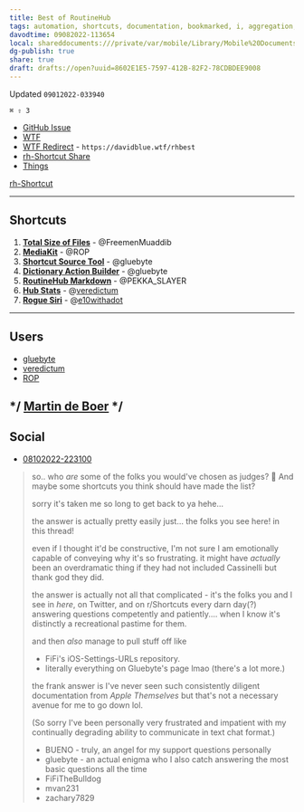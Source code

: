 ```yaml
---
title: Best of RoutineHub
tags: automation, shortcuts, documentation, bookmarked, i, aggregation, curation
davodtime: 09082022-113654
local: shareddocuments:///private/var/mobile/Library/Mobile%20Documents/iCloud~md~obsidian/Documents/OBSHIDDIAN/drafts/8602E1E5-7597-412B-82F2-78CDBDEE9008.md
dg-publish: true
share: true
draft: drafts://open?uuid=8602E1E5-7597-412B-82F2-78CDBDEE9008
---
```

Updated `09012022-033940`

`⌘ ⇧ 3`

- [GitHub Issue](https://github.com/extratone/i/issues/234)
- [WTF](https://davidblue.wtf/drafts/8602E1E5-7597-412B-82F2-78CDBDEE9008.html)
- [WTF Redirect](https://davidblue.wtf/rhbest) - `https://davidblue.wtf/rhbest`
- [rh-Shortcut Share](https://www.icloud.com/shortcuts/d9093a9be0804bb5818b10a5ac93f7a5)
- [Things](things:///show?id=Rvdho3PwpXbHUZqsKzH2hA)

[rh-Shortcut](shortcuts://run-shortcut?name=rh-Shortcut)

---

## Shortcuts

1. [**Total Size of Files**](https://routinehub.co/shortcut/12642/) - @FreemenMuaddib
2. [**MediaKit**](https://routinehub.co/shortcut/1911/) - @ROP
3. [**Shortcut Source Tool**](https://routinehub.co/shortcut/5256/) - @gluebyte
4. [**Dictionary Action Builder**](https://routinehub.co/shortcut/4626/) - @gluebyte
5. [**RoutineHub Markdown**](https://routinehub.co/shortcut/9183/) - @PEKKA_SLAYER
6. [**Hub Stats**](https://routinehub.co/shortcut/4139/) - @[veredictum](https://routinehub.co/user/veredictum)
7. [**Rogue Siri**](https://www.routinehub.co/shortcut/3/) - @[e10withadot](https://www.routinehub.co/user/e10withadot)

---

## Users

- [gluebyte](https://routinehub.co/user/gluebyte)
- [veredictum](https://routinehub.co/user/veredictum)
- [ROP](https://routinehub.co/user/ROP)

*/ [Martin de Boer](drafts://open?uuid=56CE060E-7FC5-4323-8FF5-4CA36136789B) */
---

## Social


- [08102022-223100](https://discord.com/channels/503976650439131183/1000149774722416760/1007130266499813437)
> so.. who *are* some of the folks you would've chosen as judges? 👀  And maybe some shortcuts you think should have made the list?
> 
> sorry it's taken me so long to get back to ya hehe... 
> 
> the answer is actually pretty easily just... the folks you see here! in this thread!
> 
> even if I thought it'd be constructive, I'm not sure I am emotionally capable of conveying why it's so frustrating. it might have *actually* been an overdramatic thing if they had not included Cassinelli but thank god they did.
> 
> the answer is actually not all that complicated - it's the folks you and I see in *here*, on Twitter, and on r/Shortcuts every darn day(?) answering questions competently and patiently.... when I know it's distinctly a recreational pastime for them.
> 
> and then *also* manage to pull stuff off like 
> 
> - FiFi's iOS-Settings-URLs repository.
> - literally everything on Gluebyte's page lmao
> (there's a lot more.)
> 
> the frank answer is I've never seen such consistently diligent documentation from *Apple Themselves* but that's not a necessary avenue for me to go down lol. 
> 
> (So sorry I've been personally very frustrated and impatient with my continually degrading ability to communicate in text chat format.)
> 
> - BUENO - truly, an angel for my support questions personally
> - gluebyte - an actual enigma who I also catch answering the most basic questions all the time
> - FiFiTheBulldog
> - mvan231
> - zachary7829